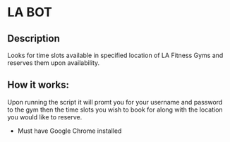 # LA BOT

## Description
Looks for time slots available in specified location of LA Fitness Gyms and reserves them upon availability.

## How it works:
Upon running the script it will promt you for your username and password to the gym then the time slots you wish to book for along with the location you would like to reserve.

- Must have Google Chrome installed